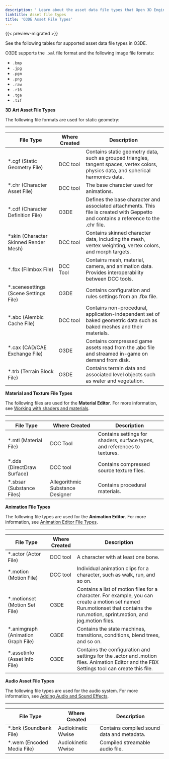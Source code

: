 ```yaml
---
description: ' Learn about the asset data file types that Open 3D Engine supports. '
linktitle: Asset file types
title: 'O3DE Asset File Types'
---
```


{{< preview-migrated >}}

See the following tables for supported asset data file types in O3DE.

O3DE supports the `.xml` file format and the following image file formats:
+ `.bmp`
+ `.jpg`
+ `.pgm`
+ `.png`
+ `.raw`
+ `.r16`
+ `.tga`
+ `.tif`

**3D Art Asset File Types**

The following file formats are used for static geometry:


****

| File Type | Where Created | Description |
| --- | --- | --- |
| \*.cgf (Static Geometry File) | DCC tool | Contains static geometry data, such as grouped triangles, tangent spaces, vertex colors, physics data, and spherical harmonics data. |
| \*.chr (Character Asset File) | DCC tool | The base character used for animations. |
| \*.cdf (Character Definition File) | O3DE | Defines the base character and associated attachments. This file is created with Geppetto and contains a reference to the .chr file. |
| \*skin (Character Skinned Render Mesh) | DCC tool | Contains skinned character data, including the mesh, vertex weighting, vertex colors, and morph targets. |
| \*.fbx (Filmbox File) | DCC Tool | Contains mesh, material, camera, and animation data. Provides interoperability between DCC tools. |
| \*.scenesettings (Scene Settings File) | O3DE | Contains configuration and rules settings from an .fbx file.  |
| \*.abc (Alembic Cache File) | DCC tool | Contains non\-procedural, application\-independent set of baked geometric data such as baked meshes and their materials.  |
| \*.cax (CAD/CAE Exchange File) | O3DE | Contains compressed game assets read from the .abc file and streamed in\-game on demand from disk.  |
| \*.trb (Terrain Block File) | O3DE | Contains terrain data and associated level objects such as water and vegetation.  |

**Material and Texture File Types**

The following files are used for the **Material Editor**. For more information, see [Working with shaders and materials](/docs/atom-guide/look-dev/materials/).


****

| File Type | Where Created | Description |
| --- | --- | --- |
| \*.mtl (Material File) | DCC Tool |  Contains settings for shaders, surface types, and references to textures.  |
| \*.dds (DirectDraw Surface) | DCC tool | Contains compressed source texture files. |
| \*.sbsar (Substance Files) | Allegorithmic Substance Designer | Contains procedural materials. |

**Animation File Types**

The following file types are used for the **Animation Editor**. For more information, see [Animation Editor File Types](/docs/user-guide/visualization/animation/character-editor/file-types.md).


****

| File Type | Where Created | Description |
| --- | --- | --- |
| \*.actor (Actor File) | DCC tool | A character with at least one bone.  |
| \*.motion (Motion File) | DCC tool | Individual animation clips for a character, such as walk, run, and so on. |
| \*.motionset (Motion Set File) | O3DE | Contains a list of motion files for a character. For example, you can create a motion set named Run.motionset that contains the run.motion, sprint.motion, and jog.motion files. |
| \*.animgraph (Animation Graph File) | O3DE | Contains the state machines, transitions, conditions, blend trees, and so on. |
| \*.assetinfo (Asset Info File) | O3DE | Contains the configuration and settings for the .actor and .motion files. Animation Editor and the FBX Settings tool can create this file.  |

**Audio Asset File Types**

The following file types are used for the audio system. For more information, see [Adding Audio and Sound Effects](/docs/user-guide/interactivity/audio/).


****

| File Type | Where Created | Description |
| --- | --- | --- |
| \*.bnk (Soundbank File) | Audiokinetic Wwise | Contains compiled sound data and metadata. |
| \*.wem (Encoded Media File) | Audiokinetic Wwise | Compiled streamable audio file. |
